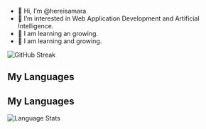- 👋 Hi, I’m @hereisamara
- 👀 I’m interested in Web Application Development and Artificial Intelligence.
- 🌱 I am learning an growing. 
- 🌱 I am learning and growing. 

<!-- ![GitHub stats](https://github-readme-stats.vercel.app/api?username=hereisamara&show_icons=true&theme=tokyonight) <br> -->
![GitHub Streak](https://github-readme-streak-stats.herokuapp.com/?user=hereisamara&theme=tokyonight)
## My Languages
## My Languages

![Language Stats](https://quickchart.io/chart/render/zm-cd1c40c6-291e-4317-9f6e-528e56c02bdb?title=Language%20Distribution&labels=Python,Dart,HTML,Jupyter-Notebook,C++,CMake,JavaScript,Swift,C,Shell,CSS,Ruby,Objective-C,Java,Kotlin,Procfile&data1=64.67,12.76,9.16,4.61,3.69,2.85,1.01,0.28,0.27,0.24,0.2,0.1,0.06,0.05,0.04,0.0)
